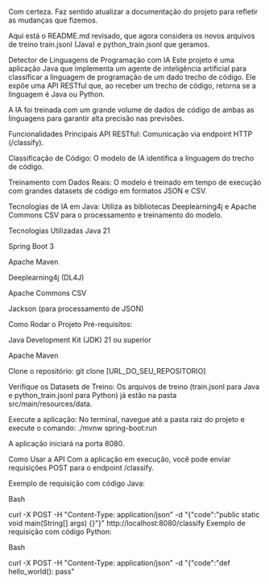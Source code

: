Com certeza. Faz sentido atualizar a documentação do projeto para refletir as mudanças que fizemos.

Aqui está o README.md revisado, que agora considera os novos arquivos de treino train.jsonl (Java) e python_train.jsonl que geramos.

Detector de Linguagens de Programação com IA
Este projeto é uma aplicação Java que implementa um agente de inteligência artificial para classificar a linguagem de programação de um dado trecho de código. Ele expõe uma API RESTful que, ao receber um trecho de código, retorna se a linguagem é Java ou Python.

A IA foi treinada com um grande volume de dados de código de ambas as linguagens para garantir alta precisão nas previsões.

Funcionalidades Principais
API RESTful: Comunicação via endpoint HTTP (/classify).

Classificação de Código: O modelo de IA identifica a linguagem do trecho de código.

Treinamento com Dados Reais: O modelo é treinado em tempo de execução com grandes datasets de código em formatos JSON e CSV.

Tecnologias de IA em Java: Utiliza as bibliotecas Deeplearning4j e Apache Commons CSV para o processamento e treinamento do modelo.

Tecnologias Utilizadas
Java 21

Spring Boot 3

Apache Maven

Deeplearning4j (DL4J)

Apache Commons CSV

Jackson (para processamento de JSON)

Como Rodar o Projeto
Pré-requisitos:

Java Development Kit (JDK) 21 ou superior

Apache Maven

Clone o repositório:
git clone [URL_DO_SEU_REPOSITORIO]

Verifique os Datasets de Treino:
Os arquivos de treino (train.jsonl para Java e python_train.jsonl para Python) já estão na pasta src/main/resources/data.

Execute a aplicação:
No terminal, navegue até a pasta raiz do projeto e execute o comando:
./mvnw spring-boot:run

A aplicação iniciará na porta 8080.

Como Usar a API
Com a aplicação em execução, você pode enviar requisições POST para o endpoint /classify.

Exemplo de requisição com código Java:

Bash

curl -X POST -H "Content-Type: application/json" -d "{\"code\":\"public static void main(String[] args) {}\"}" http://localhost:8080/classify
Exemplo de requisição com código Python:

Bash

curl -X POST -H "Content-Type: application/json" -d "{\"code\":\"def hello_world(): pass\"